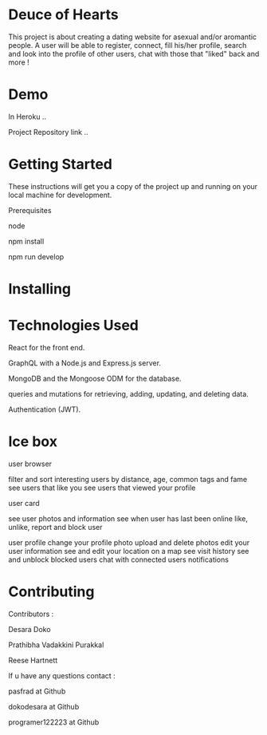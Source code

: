 # Deuce of Hearts
This project is about creating a dating website for asexual and/or aromantic people. A user will be able to register, connect, fill his/her profile, search and look into the profile of other users, chat with those that "liked" back and more !


# Demo

In Heroku ..

Project Repository link ..


# Getting Started
These instructions will get you a copy of the project up and running on your local machine for development.

Prerequisites

node 

npm install

npm run develop




# Installing

# Technologies Used
React for the front end.

GraphQL with a Node.js and Express.js server.

MongoDB and the Mongoose ODM for the database.

queries and mutations for retrieving, adding, updating, and deleting data.

Authentication (JWT).

# Ice box

user browser

filter and sort interesting users by distance, age, common tags and fame
see users that like you
see users that viewed your profile

user card

see user photos and information
see when user has last been online
like, unlike, report and block user

user profile
change your profile photo
upload and delete photos
edit your user information
see and edit your location on a map
see visit history
see and unblock blocked users
chat with connected users
notifications


# Contributing

Contributors :

Desara Doko 

Prathibha Vadakkini Purakkal

Reese Hartnett

If u have any questions contact :

pasfrad at Github

dokodesara at Github

programer122223 at Github
